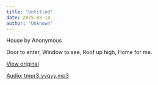 ```yaml
---
title: "Untitled"
date: 2025-05-14
author: "Unknown"
---
```


House by Anonymous

Door to enter,
Window to see,
Roof up high,
Home for me.

[View original](https://t.me/c/2696929880/180)


[Audio: tmpr3_yvqyy.mp3](files/tmpr3_yvqyy.mp3)